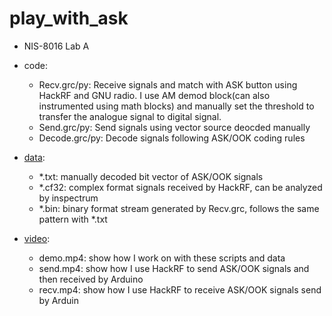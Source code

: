 # play_with_ask

* NIS-8016 Lab A

* code:
    * Recv.grc/py: Receive signals and match with ASK button using HackRF and GNU radio. I use AM demod block(can also instrumented using math blocks) and manually set the threshold to transfer the analogue signal to digital signal. 
    * Send.grc/py: Send signals using vector source deocded manually
    * Decode.grc/py: Decode signals following ASK/OOK coding rules

* [data](https://jbox.sjtu.edu.cn/l/610CT9):

    * *.txt: manually decoded bit vector of ASK/OOK signals
    * *.cf32: complex format signals received by HackRF, can be analyzed by inspectrum
    * *.bin: binary format stream generated by Recv.grc, follows the same pattern with *.txt 

* [video](https://jbox.sjtu.edu.cn/l/V10NC2):
    * demo.mp4: show how I work on with these scripts and data 
    * send.mp4: show how I use HackRF to send ASK/OOK signals and then received by Arduino
    * recv.mp4: show how I use HackRF to receive ASK/OOK signals send by Arduin
